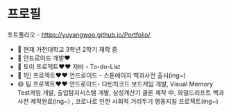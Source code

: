 

<!--
**YuYangWoo/YuYangWoo** is a ✨ _special_ ✨ repository because its `README.md` (this file) appears on your GitHub profile.

Here are some ideas to get you started:

- 🔭 I’m currently working on ...
- 🌱 I’m currently learning ...
- 👯 I’m looking to collaborate on ...
- 🤔 I’m looking for help with ...
- 💬 Ask me about ...
- 📫 How to reach me: ...
- 😄 Pronouns: ...
- ⚡ Fun fact: ...
-->

 # 프로필

포트폴리오 - https://yuyangwoo.github.io/Portfolio/

- 🔭 현재 가천대학교 3학년 2학기 재학 중
- 🌱 안드로이드 개발♥
- 👯 토이 프로젝트♥♥ 자바 - To-do-List
- 🤔 1인 프로젝트♥♥ 안드로이드 - 스톤에이지 백과사전 출시(ing~) 
- 😄 팀 프로젝트♥♥ 안드로이드- 다빈치코드 보드게임 개발, Visual Memory Test게임 개발,  출입탐지시스템 개발, 삼성계산기 클론 제작 中, 와일드리프트 백과사전 제작완료(ing~) , 코로나로 인한 사회적 거리두기 행동지침 프로젝트(ing~)
